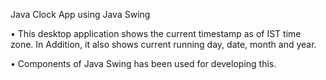 Java Clock App using Java Swing


•	This desktop application shows the current timestamp as of IST time zone. In Addition, it also shows current running day, date, month and year.

•	Components of Java Swing has been used for developing this.

